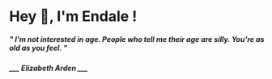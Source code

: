 <h1 title="head"> Hey 👋, I'm Endale !</h1>

**<h5><i>" I'm not interested in age. People who tell me their age are silly. You're as old as you feel. "</i></h5>**

*<b>___ Elizabeth Arden ___</b>*
